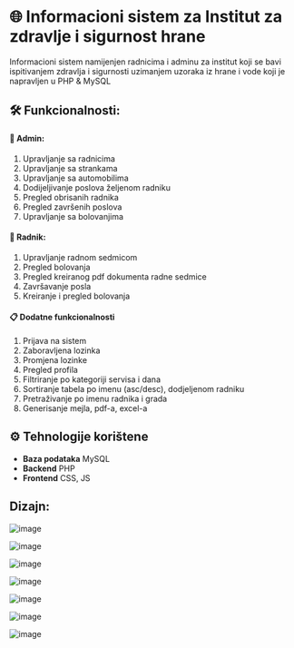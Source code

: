 # 🌐 Informacioni sistem za Institut za zdravlje i sigurnost hrane

 Informacioni sistem namijenjen radnicima i adminu za institut koji se bavi ispitivanjem zdravlja i sigurnosti uzimanjem uzoraka iz hrane i vode koji je napravljen u  PHP & MySQL

## 🛠️ Funkcionalnosti:

#### 🔐 Admin:
1. Upravljanje sa radnicima
2. Upravljanje sa strankama
3. Upravljanje sa automobilima
4. Dodijeljivanje poslova željenom radniku
5. Pregled obrisanih radnika
6. Pregled završenih poslova
7. Upravljanje sa bolovanjima

#### 🧑 Radnik:
1. Upravljanje radnom sedmicom
2. Pregled bolovanja
3. Pregled kreiranog pdf dokumenta radne sedmice
4. Završavanje posla
5. Kreiranje i pregled bolovanja

#### 📋 Dodatne funkcionalnosti
1. Prijava na sistem
2. Zaboravljena lozinka
3. Promjena lozinke
4. Pregled profila
5. Filtriranje po kategoriji servisa i dana
6. Sortiranje tabela po imenu (asc/desc), dodjeljenom radniku
6. Pretraživanje po imenu radnika i grada
7. Generisanje mejla, pdf-a, excel-a

## ⚙️ Tehnologije korištene
- **Baza podataka** MySQL
- **Backend** PHP
- **Frontend** CSS, JS

## Dizajn:
![image](https://github.com/user-attachments/assets/6c474809-0b43-4446-a7ab-cc6070928cf3)

![image](https://github.com/user-attachments/assets/76974483-4f11-4add-bf78-dc7e991e1ed7)

![image](https://github.com/user-attachments/assets/7e32dbc3-5d1e-4ed2-85e6-7ac544f3ace6)

![image](https://github.com/user-attachments/assets/53d66213-04dd-4af1-8ce3-c7e5d65a57f1)

![image](https://github.com/user-attachments/assets/d86d1930-9ffa-4614-ada0-e393effb2560)

![image](https://github.com/user-attachments/assets/3acc22cc-d833-4902-baff-b72ade5aff75)

![image](https://github.com/user-attachments/assets/b1d28e20-c253-4b07-8730-914a86bc12d4)
